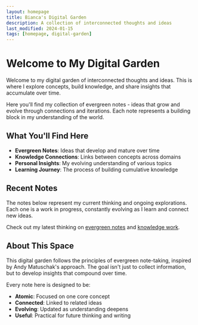 ```yaml
---
layout: homepage
title: Bianca's Digital Garden
description: A collection of interconnected thoughts and ideas
last_modified: 2024-01-15
tags: [homepage, digital-garden]
---
```


# Welcome to My Digital Garden

Welcome to my digital garden of interconnected thoughts and ideas. This is where I explore concepts, build knowledge, and share insights that accumulate over time.

Here you'll find my collection of evergreen notes - ideas that grow and evolve through connections and iterations. Each note represents a building block in my understanding of the world.

## What You'll Find Here

- **Evergreen Notes**: Ideas that develop and mature over time
- **Knowledge Connections**: Links between concepts across domains
- **Personal Insights**: My evolving understanding of various topics
- **Learning Journey**: The process of building cumulative knowledge

## Recent Notes

The notes below represent my current thinking and ongoing explorations. Each one is a work in progress, constantly evolving as I learn and connect new ideas.

Check out my latest thinking on <a href="#" class="note-link" data-note="evergreen-notes">evergreen notes</a> and <a href="#" class="note-link" data-note="knowledge-work">knowledge work</a>.

## About This Space

This digital garden follows the principles of evergreen note-taking, inspired by Andy Matuschak's approach. The goal isn't just to collect information, but to develop insights that compound over time.

Every note here is designed to be:
- **Atomic**: Focused on one core concept
- **Connected**: Linked to related ideas
- **Evolving**: Updated as understanding deepens
- **Useful**: Practical for future thinking and writing
